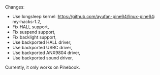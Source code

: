 Changes:
- Use longsleep kernel: https://github.com/ayufan-pine64/linux-pine64: my-hacks-1.2,
- Fix HALL support,
- Fix suspend support,
- Fix backlight support,
- Use backported HALL driver,
- Use backported USBC driver,
- Use backported ANX9804 driver,
- Use backported sound driver,

Currently, it only works on Pinebook.


